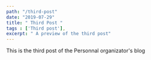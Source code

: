 ```yaml
---
path: "/third-post"
date: "2019-07-29"
title: " Third Post "
tags : ['Third post'],
excerpt: " A preview of the third post"
---
```


This is the third post of the Personnal organizator's blog